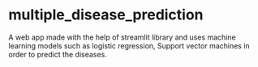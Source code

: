 # multiple_disease_prediction
A web app made with the help of streamlit library and uses machine learning models such as logistic regression, Support vector machines in order to predict the diseases.
